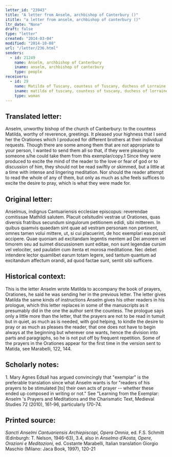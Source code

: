 ```yaml
---
letter_id: "23943"
title: "A letter from Anselm, archbishop of Canterbury ()"
ititle: "a letter from anselm, archbishop of canterbury ()"
ltr_date: "None"
draft: false
type: "letter"
created: "2014-03-04"
modified: "2014-10-08"
url: "/letter/236.html"
senders:
  - id: 21249
    name: Anselm, archbishop of Canterbury
    iname: anselm, archbishop of canterbury
    type: people
receivers:
  - id: 29
    name: Matilda of Tuscany, countess of Tuscany, duchess of Lorraine
    iname: matilda of tuscany, countess of tuscany, duchess of lorraine
    type: woman
---
```

<h2> Translated letter:</h2>Anselm, unworthy bishop of the church of Canberbury:  to the countess Matilda, worthy of reverence, greetings.
It pleased your highness that I send her the Orationes which I produced for different brothers at their individual requests.  Though there are some among them that are not appropriate to your person, I wanted to send them all so that, if they were pleasing to someone s/he could take them from this exemplar/copy.1  Since they were produced to excite the mind of the reader to the love or fear of god or to discussion of him, they should not be read swiftly or skimmed, but a little at a time with intense and lingering meditation.  Nor should the reader attempt to read the whole of any of them, but only as much as s/he feels suffices to excite the desire to pray, which is what they were made for.
<h2 class="mt-4"> Original letter:</h2>Anselmus, indignus Cantuariensis ecclesiae episcopus:  reverendae comitissae Mathildi salutem.
Placuit celsitudini vestrae ut Orationes, quas diversis fratribus secundum singulorum petitionem edidi, sibi mitterem.  In quibus quamvis quaedam sint quae ad vestram personam non pertinent, omnes tamen volui mittere, ut, si cui placuerint, de hoc exemplari eas possit accipere.  Quae quoniam ad excitandam legentis mentem ad Dei amorem vel timorem seu ad suimet discussionem sunt editae, non sunt legendae cursim vel velociter, sed paulatim cum itenta et morosa meditatione.  Nec debet intendere lector quamlibet earum totam legere, sed tantum quantum ad excitandum affectum orandi, ad quod factae sunt, sentit sibi sufficere.
<h2 class="mt-4"> Historical context:</h2>This is the letter Anselm wrote Matilda to accompany the book of prayers, Orationes, he said he was sending her in the previous letter.  The letter gives Matilda the same kinds of instructions Anselm gives his other readers in his prologue, which this letter replaces in some of the manuscripts as it presumably did in the one the author sent the countess.  The prologue says only a little more than the letter, that the prayers are not to be read in tumult but in quiet, as much as is needed, with god helping, to kindle the desire to pray or as much as pleases the reader, that one does not have to begin always at the beginning but wherever one wants, hence the division into parts and paragraphs, so he is not put off by frequent repetition.  Some of the prayers in the Orationes appear for the first time in the version sent to Matida, see Marabelli, 122, 144.
<h2 class="mt-4"> Scholarly notes:</h2>1.  Mary Agnes Edsall has argued convincingly that "exemplar" is the preferable translation since what Anselm wants is for "readers of his prayers to be stimulated [to] their own acts of prayer -- whether these ended up composed in writing or not."  See "Learning from the Exemplar:  Anselm 's Prayers and Meditations and the Charismatic Text, Medieval Studies 72 (2010), 161-96, particularly 170-74.
<h2 class="mt-4"> Printed source:</h2><p><em>Sancti Anselmi Cantuariensis Archiepiscopi, Opera Omnia</em>, ed. F.S. Schmitt (Edinburgh: T. Nelson, 1946-63), 3.4, also in <em>Anselmo d’Aosta, Opere, Orazioni e Meditazioni,</em> ed. Costante Marabelli, Italian translation Giorgio Maschio (Milano: Jaca Book, 1997), 120-21</p>
